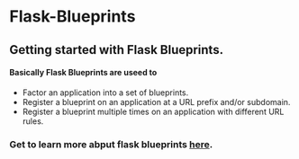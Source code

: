 # Flask-Blueprints

## Getting started with Flask Blueprints.


#### Basically Flask Blueprints are useed to 
 + Factor an application into a set of blueprints.
 + Register a blueprint on an application at a URL prefix and/or subdomain.
 + Register a blueprint multiple times on an application with different URL rules.
### Get to learn more abput flask blueprints [here](https://flask.palletsprojects.com/en/2.2.x/blueprints/). 
 
